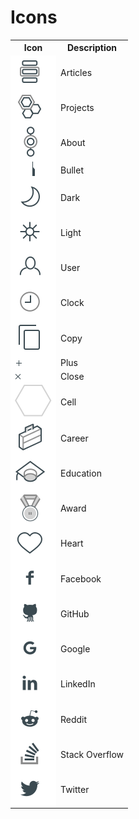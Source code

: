 # Icons

<table>
    <tr>
        <th>Icon</th>
        <th>Description</th>
    </tr>
    <tr>
        <td bgcolor="white"><img src="images/articles.svg"/></td>
        <td>Articles</td>
    </tr>
    <tr>
        <td bgcolor="white"><img src="images/projects.svg"/></td>
        <td>Projects</td>
    </tr>
    <tr>
        <td bgcolor="white"><img src="images/about.svg"/></td>
        <td>About</td>
    </tr>
    <tr>
        <td bgcolor="white"><center><img src="images/bullet.svg" height="23"/></center></td>
        <td>Bullet</td>
    </tr>
    <tr>
        <td bgcolor="white"><img src="images/dark.svg"/></td>
        <td>Dark</td>
    </tr>
    <tr>
        <td bgcolor="white"><img src="images/light.svg"/></td>
        <td>Light</td>
    </tr>
    <tr>
        <td bgcolor="white"><img src="images/user.svg"/></td>
        <td>User</td>
    </tr>
    <tr>
        <td bgcolor="white"><img src="images/clock.svg"/></td>
        <td>Clock</td>
    </tr>
    <tr>
        <td bgcolor="white"><img src="images/copy.svg"/></td>
        <td>Copy</td>
    </tr>
    <tr>
        <td bgcolor="white"><img src="images/plus.svg" width="12"/></td>
        <td>Plus</td>
    </tr>
    <tr>
        <td bgcolor="white"><img src="images/x.svg" width="10"/></td>
        <td>Close</td>
    </tr>
    <tr>
        <td bgcolor="white"><img src="images/cell.svg"/></td>
        <td>Cell</td>
    </tr>
    <tr>
        <td bgcolor="white"><img src="images/career.svg"/></td>
        <td>Career</td>
    </tr>
    <tr>
        <td bgcolor="white"><img src="images/education.svg"/></td>
        <td>Education</td>
    </tr>
    <tr>
        <td bgcolor="white"><img src="images/award.svg"/></td>
        <td>Award</td>
    </tr>
    <tr>
        <td bgcolor="white"><img src="images/heart.svg"/></td>
        <td>Heart</td>
    </tr>
    <tr>
        <td bgcolor="white"><img src="images/social-facebook.svg"/></td>
        <td>Facebook</td>
    </tr>
    <tr>
        <td bgcolor="white"><img src="images/social-github.svg"/></td>
        <td>GitHub</td>
    </tr>
    <tr>
        <td bgcolor="white"><img src="images/social-google.svg"/></td>
        <td>Google</td>
    </tr>
    <tr>
        <td bgcolor="white"><img src="images/social-linkedin.svg"/></td>
        <td>LinkedIn</td>
    </tr>
    <tr>
        <td bgcolor="white"><img src="images/social-reddit.svg"/></td>
        <td>Reddit</td>
    </tr>
    <tr>
        <td bgcolor="white"><img src="images/social-so.svg"/></td>
        <td>Stack Overflow</td>
    </tr>
    <tr>
        <td bgcolor="white"><img src="images/social-twitter.svg"/></td>
        <td>Twitter</td>
    </tr>
</table>